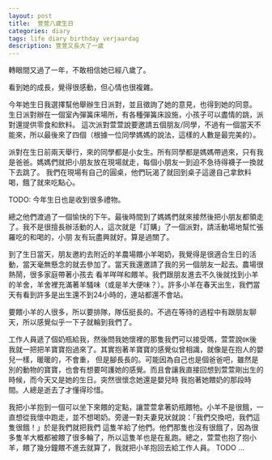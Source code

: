 ```yaml
---
layout: post
title:  萱萱八歲生日
categories: diary
tags: life diary birthday verjaardag
description: 萱萱又長大了一歲
---
```


轉眼間又過了一年，不敢相信她已經八歲了。

看到她的成長，覺得很感動，但心情也很複雜。

今年她生日我選擇幫他舉辦生日派對，並且徵詢了她的意見，也得到她的同意。 生日派對辦在一個室內彈簧床場所，有各種彈簧床設施，小孩子可以盡情的跳，派對還提供零食和飲料。
這次派對萱萱說要邀請五個朋友/同學，不過有一個當天不能來，所以最後來了四個（根據一位同學媽媽的說法，這樣的人數是最完美的）。 

派對在生日前兩天舉行，來的同學都是小女生。所有同學都是媽媽帶過來，只有我是爸爸。媽媽們就把小朋友放在現場就走，每個小朋友一到迫不急待得襪子一換就下去跳了。
我們在現場有自己的圓桌，他們玩渴了就回到桌子這邊自己拿飲料喝，餓了就來吃點心。

TODO: 今年生日也是收到很多禮物。

總之他們渡過了一個愉快的下午。最後時間到了媽媽們就來接然後把小朋友都領走了。我不是很擅長辦活動的人，這次就是「訂購」了一個派對，請活動場地幫忙張羅吃的和喝的，小朋
友有玩盡興就好。算是過關了。

到了生日當天，朋友邀約去附近的羊農場餵小羊喝奶，我覺得是很適合生日的活動，當天毫無懸念的就去參加了。當天我還邀請了我的另一個朋友一起去。農場很熱鬧，很多家庭帶著小孩去
看羊咩咩和餵羊。我們跟朋友進去不久後就找到小羊的羊舍，羊舍裡充滿著羊騷味（或是羊大便味？）。許多小羊在春天出生，我們當天有看到許多是出生還不到24小時的，連站都還不會站。

要餵小羊的人很多，所以要排隊，隊伍挺長的。不過在等待的過程中有跟朋友聊天，所以感覺似乎一下子就輪到我們了。

工作人員遞了個奶瓶給我，然後問我她懷裡的那隻我們可以接受嗎，萱萱說`OK`後我就一把把羊寶寶抱過來了。其實抱著羊寶寶的感覺似曾相識，就像是在抱人的嬰兒一樣，暖暖的，不會重，
但是腳長長的。可能因為自己也是個爸爸吧，雖然是別的動物的寶寶，也會有想要呵護她的感覺。而且會讓我直接回想到萱萱剛出生的時候，而今天又是她的生日。突然很懷念她還是嬰兒時
我抱著她餵奶的那段時間。人總是逝去了才懂得珍惜。

我把小羊抱到一個可以坐下來餵的定點，讓萱萱拿著奶瓶餵牠。小羊不是很餓，一直想從我懷中跑走，並不想喝奶。旁邊一對夫妻見狀就說：「我們交換吧，我們這隻很餓！」於是我們就把我們
這隻羊給了他們。他們那隻也沒有很餓了，因為很多隻羊大概都被餵了很多輪了，所以這隻羊也是在亂跑。總之，萱萱也抱了抱小羊，餵了幾分鐘餵不進去就算了，我就把小羊抱回去給工作人員。
TODO ...

